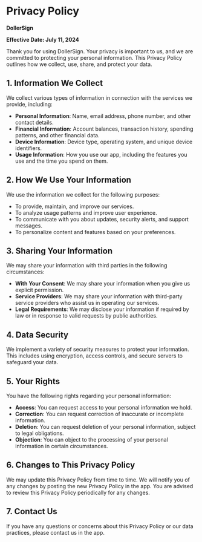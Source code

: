 # Privacy Policy

**DollerSign**

**Effective Date: July 11, 2024**

Thank you for using DollerSign. Your privacy is important to us, and we are committed to protecting your personal information. This Privacy Policy outlines how we collect, use, share, and protect your data.

## 1. Information We Collect

We collect various types of information in connection with the services we provide, including:

- **Personal Information**: Name, email address, phone number, and other contact details.
- **Financial Information**: Account balances, transaction history, spending patterns, and other financial data.
- **Device Information**: Device type, operating system, and unique device identifiers.
- **Usage Information**: How you use our app, including the features you use and the time you spend on them.

## 2. How We Use Your Information

We use the information we collect for the following purposes:

- To provide, maintain, and improve our services.
- To analyze usage patterns and improve user experience.
- To communicate with you about updates, security alerts, and support messages.
- To personalize content and features based on your preferences.

## 3. Sharing Your Information

We may share your information with third parties in the following circumstances:

- **With Your Consent**: We may share your information when you give us explicit permission.
- **Service Providers**: We may share your information with third-party service providers who assist us in operating our services.
- **Legal Requirements**: We may disclose your information if required by law or in response to valid requests by public authorities.

## 4. Data Security

We implement a variety of security measures to protect your information. This includes using encryption, access controls, and secure servers to safeguard your data.

## 5. Your Rights

You have the following rights regarding your personal information:

- **Access**: You can request access to your personal information we hold.
- **Correction**: You can request correction of inaccurate or incomplete information.
- **Deletion**: You can request deletion of your personal information, subject to legal obligations.
- **Objection**: You can object to the processing of your personal information in certain circumstances.

## 6. Changes to This Privacy Policy

We may update this Privacy Policy from time to time. We will notify you of any changes by posting the new Privacy Policy in the app. You are advised to review this Privacy Policy periodically for any changes.

## 7. Contact Us

If you have any questions or concerns about this Privacy Policy or our data practices, please contact us in the app.
